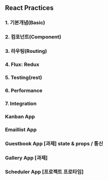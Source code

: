 ## React Practices

### 1. 기본개념(Basic)
### 2. 컴포넌트(Component)
### 3. 라우팅(Routing)
### 4. Flux: Redux
### 5. Testing(rest)
### 6. Performance
### 7. Integration


### Kanban App
### Emaillist App
### Guestbook App   [과제] state & props / 통신
### Gallery App     [과제]
### Scheduler App   [프로젝트 프로타임]
